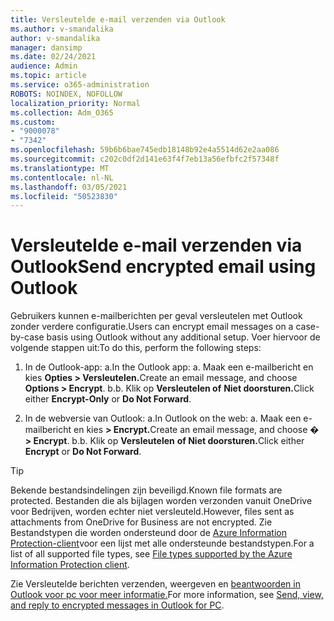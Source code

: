 ```yaml
---
title: Versleutelde e-mail verzenden via Outlook
ms.author: v-smandalika
author: v-smandalika
manager: dansimp
ms.date: 02/24/2021
audience: Admin
ms.topic: article
ms.service: o365-administration
ROBOTS: NOINDEX, NOFOLLOW
localization_priority: Normal
ms.collection: Adm_O365
ms.custom:
- "9000078"
- "7342"
ms.openlocfilehash: 59b6b6bae745edb18148b92e4a5514d62e2aa086
ms.sourcegitcommit: c202c0df2d141e63f4f7eb13a56efbfc2f57348f
ms.translationtype: MT
ms.contentlocale: nl-NL
ms.lasthandoff: 03/05/2021
ms.locfileid: "50523830"
---
```

# <a name="send-encrypted-email-using-outlook"></a><span data-ttu-id="df70d-102">Versleutelde e-mail verzenden via Outlook</span><span class="sxs-lookup"><span data-stu-id="df70d-102">Send encrypted email using Outlook</span></span>

<span data-ttu-id="df70d-103">Gebruikers kunnen e-mailberichten per geval versleutelen met Outlook zonder verdere configuratie.</span><span class="sxs-lookup"><span data-stu-id="df70d-103">Users can encrypt email messages on a case-by-case basis using Outlook without any additional setup.</span></span> <span data-ttu-id="df70d-104">Voer hiervoor de volgende stappen uit:</span><span class="sxs-lookup"><span data-stu-id="df70d-104">To do this, perform the following steps:</span></span>

1. <span data-ttu-id="df70d-105">In de Outlook-app: a.</span><span class="sxs-lookup"><span data-stu-id="df70d-105">In the Outlook app: a.</span></span> <span data-ttu-id="df70d-106">Maak een e-mailbericht en kies **Opties > Versleutelen.**</span><span class="sxs-lookup"><span data-stu-id="df70d-106">Create an email message, and choose **Options > Encrypt**.</span></span> 
    <span data-ttu-id="df70d-107">b.</span><span class="sxs-lookup"><span data-stu-id="df70d-107">b.</span></span> <span data-ttu-id="df70d-108">Klik op **Versleutelen of** **Niet doorsturen.**</span><span class="sxs-lookup"><span data-stu-id="df70d-108">Click either **Encrypt-Only** or **Do Not Forward**.</span></span>

2. <span data-ttu-id="df70d-109">In de webversie van Outlook: a.</span><span class="sxs-lookup"><span data-stu-id="df70d-109">In Outlook on the web: a.</span></span> <span data-ttu-id="df70d-110">Maak een e-mailbericht en kies **> Encrypt.**</span><span class="sxs-lookup"><span data-stu-id="df70d-110">Create an email message, and choose **� > Encrypt**.</span></span>
    <span data-ttu-id="df70d-111">b.</span><span class="sxs-lookup"><span data-stu-id="df70d-111">b.</span></span> <span data-ttu-id="df70d-112">Klik op **Versleutelen** **of Niet doorsturen.**</span><span class="sxs-lookup"><span data-stu-id="df70d-112">Click either **Encrypt** or **Do Not Forward**.</span></span>

> [!TIP]
> <span data-ttu-id="df70d-113">Bekende bestandsindelingen zijn beveiligd.</span><span class="sxs-lookup"><span data-stu-id="df70d-113">Known file formats are protected.</span></span> <span data-ttu-id="df70d-114">Bestanden die als bijlagen worden verzonden vanuit OneDrive voor Bedrijven, worden echter niet versleuteld.</span><span class="sxs-lookup"><span data-stu-id="df70d-114">However, files sent as attachments from OneDrive for Business are not encrypted.</span></span> <span data-ttu-id="df70d-115">Zie Bestandstypen die worden ondersteund door de [Azure Information Protection-client](https://docs.microsoft.com/azure/information-protection/rms-client/client-admin-guide-file-types)voor een lijst met alle ondersteunde bestandstypen.</span><span class="sxs-lookup"><span data-stu-id="df70d-115">For a list of all supported file types, see [File types supported by the Azure Information Protection client](https://docs.microsoft.com/azure/information-protection/rms-client/client-admin-guide-file-types).</span></span>

<span data-ttu-id="df70d-116">Zie Versleutelde berichten verzenden, weergeven en [beantwoorden in Outlook voor pc voor meer informatie.](https://support.microsoft.com/topic/send-view-and-reply-to-encrypted-messages-in-outlook-for-pc-eaa43495-9bbb-4fca-922a-df90dee51980)</span><span class="sxs-lookup"><span data-stu-id="df70d-116">For more information, see [Send, view, and reply to encrypted messages in Outlook for PC](https://support.microsoft.com/topic/send-view-and-reply-to-encrypted-messages-in-outlook-for-pc-eaa43495-9bbb-4fca-922a-df90dee51980).</span></span>



